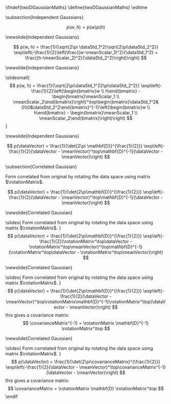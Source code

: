 \ifndef{twoDGaussianMaths}
\define{twoDGaussianMaths}
\editme

\subsection{Independent Gaussians}

$$
p(w, h) = p(w)p(h)
$$

\newslide{Independent Gaussians}

$$
p(w, h) = \frac{1}{\sqrt{2\pi \dataStd_1^2}\sqrt{2\pi\dataStd_2^2}} \exp\left(-\frac{1}{2}\left(\frac{(w-\meanScalar_1)^2}{\dataStd_1^2} + \frac{(h-\meanScalar_2)^2}{\dataStd_2^2}\right)\right)
$$

\newslide{Independent Gaussians}

\slidesmall{
$$
p(w, h) = \frac{1}{\sqrt{2\pi\dataStd_1^22\pi\dataStd_2^2}} \exp\left(-\frac{1}{2}\left(\begin{bmatrix}w \\ h\end{bmatrix} - \begin{bmatrix}\meanScalar_1 \\ \meanScalar_2\end{bmatrix}\right)^\top\begin{bmatrix}\dataStd_1^2& 0\\0&\dataStd_2^2\end{bmatrix}^{-1}\left(\begin{bmatrix}w \\ h\end{bmatrix} - \begin{bmatrix}\meanScalar_1 \\ \meanScalar_2\end{bmatrix}\right)\right)
$$
}

\newslide{Independent Gaussians}

$$
p(\dataVector) = \frac{1}{\det{2\pi \mathbf{D}}^{\frac{1}{2}}} \exp\left(-\frac{1}{2}(\dataVector - \meanVector)^\top\mathbf{D}^{-1}(\dataVector - \meanVector)\right)
$$

\subsection{Correlated Gaussian}

Form correlated from original by rotating the data space using matrix
$\rotationMatrix$.

$$
p(\dataVector) = \frac{1}{\det{2\pi\mathbf{D}}^{\frac{1}{2}}} \exp\left(-\frac{1}{2}(\dataVector - \meanVector)^\top\mathbf{D}^{-1}(\dataVector - \meanVector)\right)
$$

\newslide{Correlated Gaussian}

\slides{
Form correlated from original by rotating the data space using matrix
$\rotationMatrix$.
}
$$
p(\dataVector) = \frac{1}{\det{2\pi\mathbf{D}}^{\frac{1}{2}}} \exp\left(-\frac{1}{2}(\rotationMatrix^\top\dataVector - \rotationMatrix^\top\meanVector)^\top\mathbf{D}^{-1}(\rotationMatrix^\top\dataVector - \rotationMatrix^\top\meanVector)\right)
$$

\newslide{Correlated Gaussian}

\slides{
Form correlated from original by rotating the data space using matrix
$\rotationMatrix$.
}
$$
p(\dataVector) = \frac{1}{\det{2\pi\mathbf{D}}^{\frac{1}{2}}} \exp\left(-\frac{1}{2}(\dataVector - \meanVector)^\top\rotationMatrix\mathbf{D}^{-1}\rotationMatrix^\top(\dataVector - \meanVector)\right)
$$
this gives a covariance matrix: 
$$
\covarianceMatrix^{-1} = \rotationMatrix \mathbf{D}^{-1} \rotationMatrix^\top
$$

\newslide{Correlated Gaussian}

\slides{
Form correlated from original by rotating the data space using matrix
$\rotationMatrix$.
}
$$
p(\dataVector) = \frac{1}{\det{2\pi\covarianceMatrix}^{\frac{1}{2}}} \exp\left(-\frac{1}{2}(\dataVector - \meanVector)^\top\covarianceMatrix^{-1} (\dataVector - \meanVector)\right)
$$
this gives a covariance matrix: 
$$
\covarianceMatrix = \rotationMatrix \mathbf{D} \rotationMatrix^\top
$$
\endif
